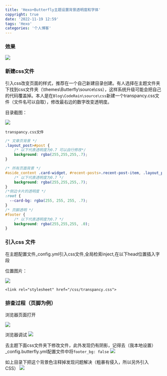 ```yaml
---
title: 'Hexo+Butterfly主题设置背景透明度和字体'
copyright: true
date: '2022-11-19 12:59'
tags: 'Hexo'
categories: '个人博客'
---
```


### 效果

![](Hexo+Butterfly主题设置背景透明度和字体/2291368-20221119125458669-276341619.png)

### 新建css文件

引入css改变页面的样式，推荐在一个自己新建目录创建。有人选择在主题文件夹下找到css文件夹（\themes\Butterfly\source\css），这样系统升级可能会把自己的代码覆盖掉。本人是在`Blog\CodeRain\source\css`新建一个transpancy.css文件（文件名可以自取），修改最右边的数字改变透明度。

目录截图：

![](Hexo+Butterfly主题设置背景透明度和字体/2291368-20221119125502046-569979710.png)


`transpancy.css文件`

```css 
/* 文章页背景 */
.layout_post>#post {
    /* 以下代表透明度为0.7 可以自行修改*/
    background: rgba(255,255,255,.7);
}

/* 所有页面背景 */
#aside_content .card-widget, #recent-posts>.recent-post-item, .layout_page>div:first-child:not(.recent-posts), .layout_post>#page, .layout_post>#post, .read-mode .layout_post>#post{
    /* 以下代表透明度为0.7 */
    background: rgba(255,255,255,.7);
}
/*侧边卡片的透明度 */
:root {
  --card-bg: rgba(255, 255, 255, .7);
}
/* 页脚透明 */
#footer {
	/* 以下代表透明度为0.7 */
	background: rgba(255,255,255, .0);
}

```

### 引入css 文件

在主题配置文件_config.yml引入css文件,全局检索inject,在以下head位置插入字段

位置图片：

![](Hexo+Butterfly主题设置背景透明度和字体/2291368-20221119125806511-17842588.png)

```
<link rel="stylesheet" href="/css/transpancy.css">
```

### 排查过程（页脚为例）

浏览器页面打开

![](Hexo+Butterfly主题设置背景透明度和字体/2291368-20221201203047705-1415002471.png)

浏览器调试
![](Hexo+Butterfly主题设置背景透明度和字体/2291368-20221201203055675-805963954.png)

去主题下面css文件夹下修改文件，此外发现仍有阴影，记得去（我本地设置）_config.butterfly.yml配置文件中将`footer_bg: false`
![](Hexo+Butterfly主题设置背景透明度和字体/2291368-20221201203101693-1156912262.png)

如上目录下把这个背景色注释掉发现问题解决（粗暴有侵入，所以另外引入CSS）
![](Hexo+Butterfly主题设置背景透明度和字体/2291368-20221201203107165-240361835.png)